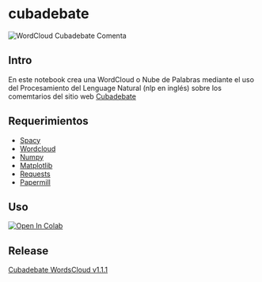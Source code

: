# cubadebate
![WordCloud Cubadebate Comenta](https://oleksis.github.io/cubadebate/wordcloud_cubadebate.png)

## Intro
En este notebook crea una WordCloud o Nube de Palabras mediante el uso del Procesamiento del Lenguage Natural (nlp en inglés) sobre los comemtarios del sitio web [Cubadebate](http://www.cubadebate.cu/)

## Requerimientos
* [Spacy](https://spacy.io/)
* [Wordcloud](http://amueller.github.io/word_cloud/)
* [Numpy](https://numpy.org)
* [Matplotlib](https://matplotlib.org/)
* [Requests](https://requests.readthedocs.io/en/master/)
* [Papermill](https://papermill.readthedocs.io/en/latest/)

## Uso
<a href="https://colab.research.google.com/github/oleksis/cubadebate/blob/master/CUBADEBATE_SPACY.ipynb" target="_parent"><img src="https://colab.research.google.com/assets/colab-badge.svg" alt="Open In Colab"/></a>

## Release
[Cubadebate WordsCloud v1.1.1](https://github.com/oleksis/cubadebate/releases/tag/v1.1.1)
